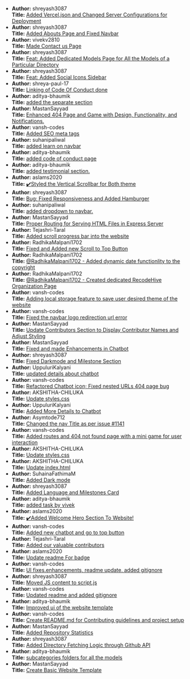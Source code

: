 <ul id="pr-list"><li>
                            <strong>Author:</strong> shreyash3087 <br>
                            <strong>Title:</strong> <a href="https://github.com/recodehive/machine-learning-repos/pull/1213" target="_blank">Added Vercel.json and Changed Server Configurations for Deployment</a>
                        </li><li>
                            <strong>Author:</strong> shreyash3087 <br>
                            <strong>Title:</strong> <a href="https://github.com/recodehive/machine-learning-repos/pull/1211" target="_blank">Added Abouts Page and Fixed Navbar</a>
                        </li><li>
                            <strong>Author:</strong> vivekv2810 <br>
                            <strong>Title:</strong> <a href="https://github.com/recodehive/machine-learning-repos/pull/1210" target="_blank">Made Contact us Page</a>
                        </li><li>
                            <strong>Author:</strong> shreyash3087 <br>
                            <strong>Title:</strong> <a href="https://github.com/recodehive/machine-learning-repos/pull/1209" target="_blank">Feat: Added Dedicated Models Page for All the Models of a Particular Directory</a>
                        </li><li>
                            <strong>Author:</strong> shreyash3087 <br>
                            <strong>Title:</strong> <a href="https://github.com/recodehive/machine-learning-repos/pull/1208" target="_blank">Feat: Added Social Icons Sidebar</a>
                        </li><li>
                            <strong>Author:</strong> shreya-paul-17 <br>
                            <strong>Title:</strong> <a href="https://github.com/recodehive/machine-learning-repos/pull/1207" target="_blank">Linking of Code Of Conduct done</a>
                        </li><li>
                            <strong>Author:</strong> aditya-bhaumik <br>
                            <strong>Title:</strong> <a href="https://github.com/recodehive/machine-learning-repos/pull/1206" target="_blank">added the separate section</a>
                        </li><li>
                            <strong>Author:</strong> MastanSayyad <br>
                            <strong>Title:</strong> <a href="https://github.com/recodehive/machine-learning-repos/pull/1205" target="_blank"> Enhanced 404 Page and Game with Design, Functionality, and Notifications.</a>
                        </li><li>
                            <strong>Author:</strong> vansh-codes <br>
                            <strong>Title:</strong> <a href="https://github.com/recodehive/machine-learning-repos/pull/1204" target="_blank">Added SEO meta tags</a>
                        </li><li>
                            <strong>Author:</strong> suhanipaliwal <br>
                            <strong>Title:</strong> <a href="https://github.com/recodehive/machine-learning-repos/pull/1203" target="_blank">added learn on navbar</a>
                        </li><li>
                            <strong>Author:</strong> aditya-bhaumik <br>
                            <strong>Title:</strong> <a href="https://github.com/recodehive/machine-learning-repos/pull/1202" target="_blank">added  code of conduct page</a>
                        </li><li>
                            <strong>Author:</strong> aditya-bhaumik <br>
                            <strong>Title:</strong> <a href="https://github.com/recodehive/machine-learning-repos/pull/1201" target="_blank">added testimonial section.</a>
                        </li><li>
                            <strong>Author:</strong> aslams2020 <br>
                            <strong>Title:</strong> <a href="https://github.com/recodehive/machine-learning-repos/pull/1199" target="_blank">✔️Styled the Vertical Scrollbar for Both theme</a>
                        </li><li>
                            <strong>Author:</strong> shreyash3087 <br>
                            <strong>Title:</strong> <a href="https://github.com/recodehive/machine-learning-repos/pull/1198" target="_blank">Bug: Fixed Responsiveness and Added Hamburger</a>
                        </li><li>
                            <strong>Author:</strong> suhanipaliwal <br>
                            <strong>Title:</strong> <a href="https://github.com/recodehive/machine-learning-repos/pull/1197" target="_blank">added dropdown to navbar.</a>
                        </li><li>
                            <strong>Author:</strong> MastanSayyad <br>
                            <strong>Title:</strong> <a href="https://github.com/recodehive/machine-learning-repos/pull/1196" target="_blank">Proper Routing for Serving HTML Files in Express Server</a>
                        </li><li>
                            <strong>Author:</strong> Tejashri-Taral <br>
                            <strong>Title:</strong> <a href="https://github.com/recodehive/machine-learning-repos/pull/1195" target="_blank">Added scroll progress bar into the website</a>
                        </li><li>
                            <strong>Author:</strong> RadhikaMalpani1702 <br>
                            <strong>Title:</strong> <a href="https://github.com/recodehive/machine-learning-repos/pull/1192" target="_blank">Fixed and Added new Scroll to Top Button </a>
                        </li><li>
                            <strong>Author:</strong> RadhikaMalpani1702 <br>
                            <strong>Title:</strong> <a href="https://github.com/recodehive/machine-learning-repos/pull/1190" target="_blank">@RadhikaMalpani1702 - Added dynamic date functionlity to the copyright </a>
                        </li><li>
                            <strong>Author:</strong> RadhikaMalpani1702 <br>
                            <strong>Title:</strong> <a href="https://github.com/recodehive/machine-learning-repos/pull/1189" target="_blank">@RadhikaMalpani1702 - Created dedicated RecodeHive Organization Page</a>
                        </li><li>
                            <strong>Author:</strong> vansh-codes <br>
                            <strong>Title:</strong> <a href="https://github.com/recodehive/machine-learning-repos/pull/1188" target="_blank">Adding local storage feature to save user desired theme of the website</a>
                        </li><li>
                            <strong>Author:</strong> vansh-codes <br>
                            <strong>Title:</strong> <a href="https://github.com/recodehive/machine-learning-repos/pull/1187" target="_blank">Fixed the navbar logo redirection url error</a>
                        </li><li>
                            <strong>Author:</strong> MastanSayyad <br>
                            <strong>Title:</strong> <a href="https://github.com/recodehive/machine-learning-repos/pull/1186" target="_blank">Update Contributors Section to Display Contributor Names and Adjust Styling</a>
                        </li><li>
                            <strong>Author:</strong> MastanSayyad <br>
                            <strong>Title:</strong> <a href="https://github.com/recodehive/machine-learning-repos/pull/1185" target="_blank">Fixed and made Enhancements in Chatbot </a>
                        </li><li>
                            <strong>Author:</strong> shreyash3087 <br>
                            <strong>Title:</strong> <a href="https://github.com/recodehive/machine-learning-repos/pull/1184" target="_blank">Fixed Darkmode and Milestone Section</a>
                        </li><li>
                            <strong>Author:</strong> UppuluriKalyani <br>
                            <strong>Title:</strong> <a href="https://github.com/recodehive/machine-learning-repos/pull/1182" target="_blank">updated details about chatbot</a>
                        </li><li>
                            <strong>Author:</strong> vansh-codes <br>
                            <strong>Title:</strong> <a href="https://github.com/recodehive/machine-learning-repos/pull/1181" target="_blank">Refactored Chatbot icon; Fixed nested URLs 404 page bug</a>
                        </li><li>
                            <strong>Author:</strong> AKSHITHA-CHILUKA <br>
                            <strong>Title:</strong> <a href="https://github.com/recodehive/machine-learning-repos/pull/1180" target="_blank">Update styles.css</a>
                        </li><li>
                            <strong>Author:</strong> UppuluriKalyani <br>
                            <strong>Title:</strong> <a href="https://github.com/recodehive/machine-learning-repos/pull/1179" target="_blank">Added More Details to Chatbot</a>
                        </li><li>
                            <strong>Author:</strong> Asymtode712 <br>
                            <strong>Title:</strong> <a href="https://github.com/recodehive/machine-learning-repos/pull/1177" target="_blank">Changed the nav Title as per issue #1141</a>
                        </li><li>
                            <strong>Author:</strong> vansh-codes <br>
                            <strong>Title:</strong> <a href="https://github.com/recodehive/machine-learning-repos/pull/1176" target="_blank">Added routes and 404 not found page with a mini game for user interaction</a>
                        </li><li>
                            <strong>Author:</strong> AKSHITHA-CHILUKA <br>
                            <strong>Title:</strong> <a href="https://github.com/recodehive/machine-learning-repos/pull/1175" target="_blank">Update styles.css</a>
                        </li><li>
                            <strong>Author:</strong> AKSHITHA-CHILUKA <br>
                            <strong>Title:</strong> <a href="https://github.com/recodehive/machine-learning-repos/pull/1174" target="_blank">Update index.html</a>
                        </li><li>
                            <strong>Author:</strong> SuhainaFathimaM <br>
                            <strong>Title:</strong> <a href="https://github.com/recodehive/machine-learning-repos/pull/1173" target="_blank">Added Dark mode </a>
                        </li><li>
                            <strong>Author:</strong> shreyash3087 <br>
                            <strong>Title:</strong> <a href="https://github.com/recodehive/machine-learning-repos/pull/1172" target="_blank">Added Language and Milestones Card</a>
                        </li><li>
                            <strong>Author:</strong> aditya-bhaumik <br>
                            <strong>Title:</strong> <a href="https://github.com/recodehive/machine-learning-repos/pull/1171" target="_blank">added task by vivek</a>
                        </li><li>
                            <strong>Author:</strong> aslams2020 <br>
                            <strong>Title:</strong> <a href="https://github.com/recodehive/machine-learning-repos/pull/1162" target="_blank">✔️Added Welcome Hero Section To Website!</a>
                        </li><li>
                            <strong>Author:</strong> vansh-codes <br>
                            <strong>Title:</strong> <a href="https://github.com/recodehive/machine-learning-repos/pull/1161" target="_blank">Added new chatbot and go to top button</a>
                        </li><li>
                            <strong>Author:</strong> Tejashri-Taral <br>
                            <strong>Title:</strong> <a href="https://github.com/recodehive/machine-learning-repos/pull/1160" target="_blank">Added our valuable contributors</a>
                        </li><li>
                            <strong>Author:</strong> aslams2020 <br>
                            <strong>Title:</strong> <a href="https://github.com/recodehive/machine-learning-repos/pull/1159" target="_blank">Update readme For badge</a>
                        </li><li>
                            <strong>Author:</strong> vansh-codes <br>
                            <strong>Title:</strong> <a href="https://github.com/recodehive/machine-learning-repos/pull/1158" target="_blank">UI fixes.enhancements, readme update, added gitignore</a>
                        </li><li>
                            <strong>Author:</strong> shreyash3087 <br>
                            <strong>Title:</strong> <a href="https://github.com/recodehive/machine-learning-repos/pull/1156" target="_blank">Moved JS content to script.js</a>
                        </li><li>
                            <strong>Author:</strong> vansh-codes <br>
                            <strong>Title:</strong> <a href="https://github.com/recodehive/machine-learning-repos/pull/1155" target="_blank">Updated readme and added gitignore</a>
                        </li><li>
                            <strong>Author:</strong> aditya-bhaumik <br>
                            <strong>Title:</strong> <a href="https://github.com/recodehive/machine-learning-repos/pull/1140" target="_blank">Improved ui of the website template</a>
                        </li><li>
                            <strong>Author:</strong> vansh-codes <br>
                            <strong>Title:</strong> <a href="https://github.com/recodehive/machine-learning-repos/pull/1139" target="_blank">Create README.md for Contributing guidelines and project setup</a>
                        </li><li>
                            <strong>Author:</strong> MastanSayyad <br>
                            <strong>Title:</strong> <a href="https://github.com/recodehive/machine-learning-repos/pull/1138" target="_blank">Added Repository Statistics </a>
                        </li><li>
                            <strong>Author:</strong> shreyash3087 <br>
                            <strong>Title:</strong> <a href="https://github.com/recodehive/machine-learning-repos/pull/1137" target="_blank">Added Directory Fetching Logic through Github API</a>
                        </li><li>
                            <strong>Author:</strong> aditya-bhaumik <br>
                            <strong>Title:</strong> <a href="https://github.com/recodehive/machine-learning-repos/pull/1136" target="_blank">subcategories folders for all the models</a>
                        </li><li>
                            <strong>Author:</strong> MastanSayyad <br>
                            <strong>Title:</strong> <a href="https://github.com/recodehive/machine-learning-repos/pull/1135" target="_blank">Create Basic Website Template </a>
                        </li></ul>
